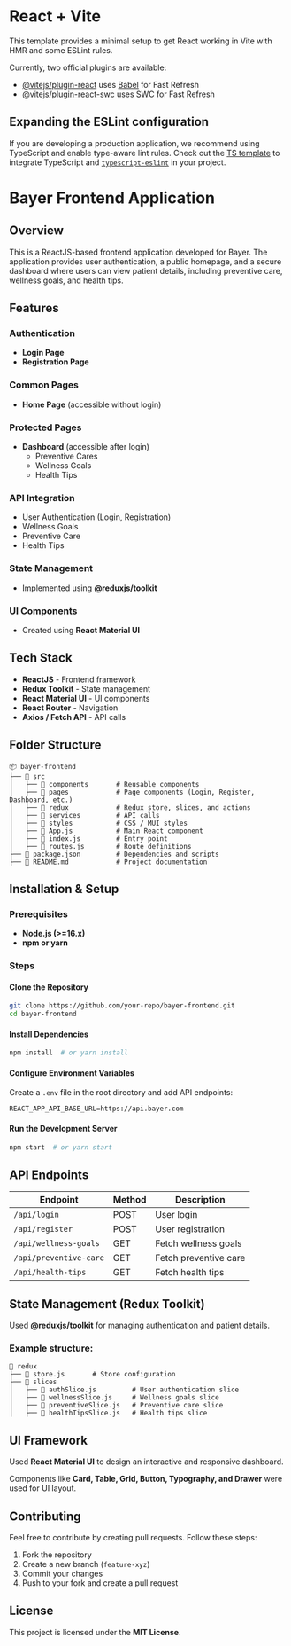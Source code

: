 # React + Vite

This template provides a minimal setup to get React working in Vite with HMR and some ESLint rules.

Currently, two official plugins are available:

- [@vitejs/plugin-react](https://github.com/vitejs/vite-plugin-react/blob/main/packages/plugin-react/README.md) uses [Babel](https://babeljs.io/) for Fast Refresh
- [@vitejs/plugin-react-swc](https://github.com/vitejs/vite-plugin-react-swc) uses [SWC](https://swc.rs/) for Fast Refresh

## Expanding the ESLint configuration

If you are developing a production application, we recommend using TypeScript and enable type-aware lint rules. Check out the [TS template](https://github.com/vitejs/vite/tree/main/packages/create-vite/template-react-ts) to integrate TypeScript and [`typescript-eslint`](https://typescript-eslint.io) in your project.

# Bayer Frontend Application

## Overview

This is a ReactJS-based frontend application developed for Bayer. The application provides user authentication, a public homepage, and a secure dashboard where users can view patient details, including preventive care, wellness goals, and health tips.

## Features

### Authentication
- **Login Page**
- **Registration Page**

### Common Pages
- **Home Page** (accessible without login)

### Protected Pages
- **Dashboard** (accessible after login)
  - Preventive Cares
  - Wellness Goals
  - Health Tips

### API Integration
- User Authentication (Login, Registration)
- Wellness Goals
- Preventive Care
- Health Tips

### State Management
- Implemented using **@reduxjs/toolkit**

### UI Components
- Created using **React Material UI**

## Tech Stack

- **ReactJS** - Frontend framework
- **Redux Toolkit** - State management
- **React Material UI** - UI components
- **React Router** - Navigation
- **Axios / Fetch API** - API calls

## Folder Structure

```
📦 bayer-frontend
├── 📂 src
│   ├── 📂 components       # Reusable components
│   ├── 📂 pages            # Page components (Login, Register, Dashboard, etc.)
│   ├── 📂 redux            # Redux store, slices, and actions
│   ├── 📂 services         # API calls
│   ├── 📂 styles           # CSS / MUI styles
│   ├── 📜 App.js           # Main React component
│   ├── 📜 index.js         # Entry point
│   ├── 📜 routes.js        # Route definitions
├── 📜 package.json         # Dependencies and scripts
├── 📜 README.md            # Project documentation
```

## Installation & Setup

### Prerequisites
- **Node.js (>=16.x)**
- **npm or yarn**

### Steps

#### Clone the Repository
```sh
git clone https://github.com/your-repo/bayer-frontend.git
cd bayer-frontend
```

#### Install Dependencies
```sh
npm install  # or yarn install
```

#### Configure Environment Variables
Create a `.env` file in the root directory and add API endpoints:
```
REACT_APP_API_BASE_URL=https://api.bayer.com
```

#### Run the Development Server
```sh
npm start  # or yarn start
```

## API Endpoints

| Endpoint             | Method | Description          |
|----------------------|--------|----------------------|
| `/api/login`        | POST   | User login          |
| `/api/register`     | POST   | User registration   |
| `/api/wellness-goals` | GET  | Fetch wellness goals |
| `/api/preventive-care` | GET  | Fetch preventive care |
| `/api/health-tips`  | GET   | Fetch health tips   |

## State Management (Redux Toolkit)

Used **@reduxjs/toolkit** for managing authentication and patient details.

### Example structure:
```
📂 redux
├── 📜 store.js       # Store configuration
├── 📂 slices
│   ├── 📜 authSlice.js         # User authentication slice
│   ├── 📜 wellnessSlice.js     # Wellness goals slice
│   ├── 📜 preventiveSlice.js   # Preventive care slice
│   ├── 📜 healthTipsSlice.js   # Health tips slice
```

## UI Framework

Used **React Material UI** to design an interactive and responsive dashboard.

Components like **Card, Table, Grid, Button, Typography, and Drawer** were used for UI layout.

## Contributing

Feel free to contribute by creating pull requests. Follow these steps:

1. Fork the repository
2. Create a new branch (`feature-xyz`)
3. Commit your changes
4. Push to your fork and create a pull request

## License

This project is licensed under the **MIT License**.
